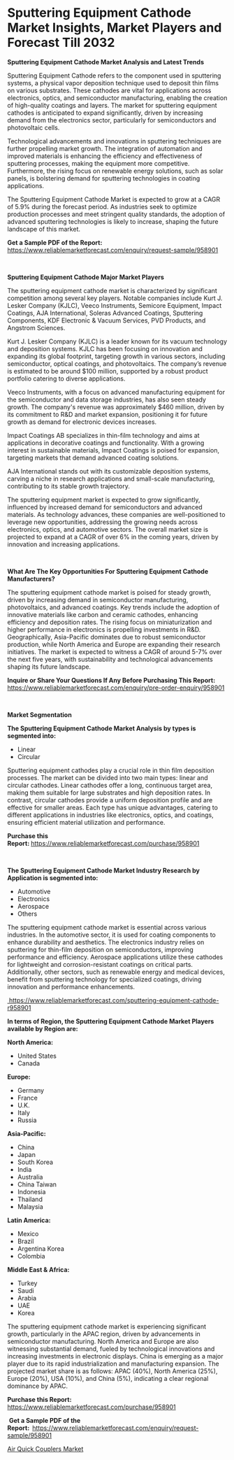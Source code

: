 <p><h1>Sputtering Equipment Cathode Market Insights, Market Players and Forecast Till 2032</h1></p><p><strong>Sputtering Equipment Cathode Market Analysis and Latest Trends</strong></p>
<p><p>Sputtering Equipment Cathode refers to the component used in sputtering systems, a physical vapor deposition technique used to deposit thin films on various substrates. These cathodes are vital for applications across electronics, optics, and semiconductor manufacturing, enabling the creation of high-quality coatings and layers. The market for sputtering equipment cathodes is anticipated to expand significantly, driven by increasing demand from the electronics sector, particularly for semiconductors and photovoltaic cells.</p><p>Technological advancements and innovations in sputtering techniques are further propelling market growth. The integration of automation and improved materials is enhancing the efficiency and effectiveness of sputtering processes, making the equipment more competitive. Furthermore, the rising focus on renewable energy solutions, such as solar panels, is bolstering demand for sputtering technologies in coating applications.</p><p>The Sputtering Equipment Cathode Market is expected to grow at a CAGR of 5.9% during the forecast period. As industries seek to optimize production processes and meet stringent quality standards, the adoption of advanced sputtering technologies is likely to increase, shaping the future landscape of this market.</p></p>
<p><strong>Get a Sample PDF of the Report:&nbsp;</strong> <a href="https://www.reliablemarketforecast.com/enquiry/request-sample/958901?utm_campaign=1890&utm_medium=2&utm_source=Github&utm_content=ia&utm_term=19022025&utm_id=sputtering-equipment-cathode">https://www.reliablemarketforecast.com/enquiry/request-sample/958901</a></p>
<p>&nbsp;</p>
<p><strong>Sputtering Equipment Cathode Major Market Players</strong></p>
<p><p>The sputtering equipment cathode market is characterized by significant competition among several key players. Notable companies include Kurt J. Lesker Company (KJLC), Veeco Instruments, Semicore Equipment, Impact Coatings, AJA International, Soleras Advanced Coatings, Sputtering Components, KDF Electronic & Vacuum Services, PVD Products, and Angstrom Sciences.</p><p>Kurt J. Lesker Company (KJLC) is a leader known for its vacuum technology and deposition systems. KJLC has been focusing on innovation and expanding its global footprint, targeting growth in various sectors, including semiconductor, optical coatings, and photovoltaics. The company’s revenue is estimated to be around $100 million, supported by a robust product portfolio catering to diverse applications.</p><p>Veeco Instruments, with a focus on advanced manufacturing equipment for the semiconductor and data storage industries, has also seen steady growth. The company's revenue was approximately $460 million, driven by its commitment to R&D and market expansion, positioning it for future growth as demand for electronic devices increases.</p><p>Impact Coatings AB specializes in thin-film technology and aims at applications in decorative coatings and functionality. With a growing interest in sustainable materials, Impact Coatings is poised for expansion, targeting markets that demand advanced coating solutions. </p><p>AJA International stands out with its customizable deposition systems, carving a niche in research applications and small-scale manufacturing, contributing to its stable growth trajectory.</p><p>The sputtering equipment market is expected to grow significantly, influenced by increased demand for semiconductors and advanced materials. As technology advances, these companies are well-positioned to leverage new opportunities, addressing the growing needs across electronics, optics, and automotive sectors. The overall market size is projected to expand at a CAGR of over 6% in the coming years, driven by innovation and increasing applications.</p></p>
<p>&nbsp;</p>
<p><strong>What Are The Key Opportunities For Sputtering Equipment Cathode Manufacturers?</strong></p>
<p><p>The sputtering equipment cathode market is poised for steady growth, driven by increasing demand in semiconductor manufacturing, photovoltaics, and advanced coatings. Key trends include the adoption of innovative materials like carbon and ceramic cathodes, enhancing efficiency and deposition rates. The rising focus on miniaturization and higher performance in electronics is propelling investments in R&D. Geographically, Asia-Pacific dominates due to robust semiconductor production, while North America and Europe are expanding their research initiatives. The market is expected to witness a CAGR of around 5-7% over the next five years, with sustainability and technological advancements shaping its future landscape.</p></p>
<p><strong>Inquire or Share Your Questions If Any Before Purchasing This Report:</strong> <a href="https://www.reliablemarketforecast.com/enquiry/pre-order-enquiry/958901?utm_campaign=1890&utm_medium=2&utm_source=Github&utm_content=ia&utm_term=19022025&utm_id=sputtering-equipment-cathode">https://www.reliablemarketforecast.com/enquiry/pre-order-enquiry/958901</a></p>
<p>&nbsp;</p>
<p><strong>Market Segmentation</strong></p>
<p><strong>The Sputtering Equipment Cathode Market Analysis by types is segmented into:</strong></p>
<p><ul><li>Linear</li><li>Circular</li></ul></p>
<p><p>Sputtering equipment cathodes play a crucial role in thin film deposition processes. The market can be divided into two main types: linear and circular cathodes. Linear cathodes offer a long, continuous target area, making them suitable for large substrates and high deposition rates. In contrast, circular cathodes provide a uniform deposition profile and are effective for smaller areas. Each type has unique advantages, catering to different applications in industries like electronics, optics, and coatings, ensuring efficient material utilization and performance.</p></p>
<p><strong>Purchase this Report:&nbsp;</strong><a href="https://www.reliablemarketforecast.com/purchase/958901?utm_campaign=1890&utm_medium=2&utm_source=Github&utm_content=ia&utm_term=19022025&utm_id=sputtering-equipment-cathode">https://www.reliablemarketforecast.com/purchase/958901</a></p>
<p>&nbsp;</p>
<p><strong>The Sputtering Equipment Cathode Market Industry Research by Application is segmented into:</strong></p>
<p><ul><li>Automotive</li><li>Electronics</li><li>Aerospace</li><li>Others</li></ul></p>
<p><p>The sputtering equipment cathode market is essential across various industries. In the automotive sector, it is used for coating components to enhance durability and aesthetics. The electronics industry relies on sputtering for thin-film deposition on semiconductors, improving performance and efficiency. Aerospace applications utilize these cathodes for lightweight and corrosion-resistant coatings on critical parts. Additionally, other sectors, such as renewable energy and medical devices, benefit from sputtering technology for specialized coatings, driving innovation and performance enhancements.</p></p>
<p><a href="https://www.reliablemarketforecast.com/sputtering-equipment-cathode-r958901?utm_campaign=1890&utm_medium=2&utm_source=Github&utm_content=ia&utm_term=19022025&utm_id=sputtering-equipment-cathode">&nbsp;https://www.reliablemarketforecast.com/sputtering-equipment-cathode-r958901</a></p>
<p><strong>In terms of Region, the Sputtering Equipment Cathode Market Players available by Region are:</strong></p>
<p>
    <p> <strong> North America: </strong>
        <ul>
            <li>United States</li>
            <li>Canada</li>
        </ul>
        </p> 
    <p> <strong> Europe: </strong>
        <ul>
            <li>Germany</li>
            <li>France</li>
            <li>U.K.</li>
            <li>Italy</li>
            <li>Russia</li>
        </ul>
        </p> 
    <p> <strong> Asia-Pacific: </strong>
        <ul>
            <li>China</li>
            <li>Japan</li>
            <li>South Korea</li>
            <li>India</li>
            <li>Australia</li>
            <li>China Taiwan</li>
            <li>Indonesia</li>
            <li>Thailand</li>
            <li>Malaysia</li>
        </ul>
        </p> 
    <p> <strong> Latin America: </strong>
        <ul>
            <li>Mexico</li>
            <li>Brazil</li>
            <li>Argentina Korea</li>
            <li>Colombia</li>
        </ul>
        </p> 
    <p> <strong> Middle East & Africa: </strong>
        <ul>
            <li>Turkey</li>
            <li>Saudi</li>
            <li>Arabia</li>
            <li>UAE</li>
            <li>Korea</li>
        </ul>
    </p>
    </p>
<p><p>The sputtering equipment cathode market is experiencing significant growth, particularly in the APAC region, driven by advancements in semiconductor manufacturing. North America and Europe are also witnessing substantial demand, fueled by technological innovations and increasing investments in electronic displays. China is emerging as a major player due to its rapid industrialization and manufacturing expansion. The projected market share is as follows: APAC (40%), North America (25%), Europe (20%), USA (10%), and China (5%), indicating a clear regional dominance by APAC.</p></p>
<p><strong>Purchase this Report: </strong><a href="https://www.reliablemarketforecast.com/purchase/958901?utm_campaign=1890&utm_medium=2&utm_source=Github&utm_content=ia&utm_term=19022025&utm_id=sputtering-equipment-cathode">https://www.reliablemarketforecast.com/purchase/958901</a></p>
<p>&nbsp;<strong>Get a Sample PDF of the Report:&nbsp;&nbsp;</strong><a href="https://www.reliablemarketforecast.com/enquiry/request-sample/958901?utm_campaign=1890&utm_medium=2&utm_source=Github&utm_content=ia&utm_term=19022025&utm_id=sputtering-equipment-cathode">https://www.reliablemarketforecast.com/enquiry/request-sample/958901</a></p>
<p><strong></strong></p>
<p><p><a href="https://github.com/lylyparadise/Market-Research-Report-List-6/blob/main/air-quick-couplers-market.md?utm_campaign=1890&utm_medium=2&utm_source=Github&utm_content=ia&utm_term=19022025&utm_id=sputtering-equipment-cathode">Air Quick Couplers Market</a></p></p>